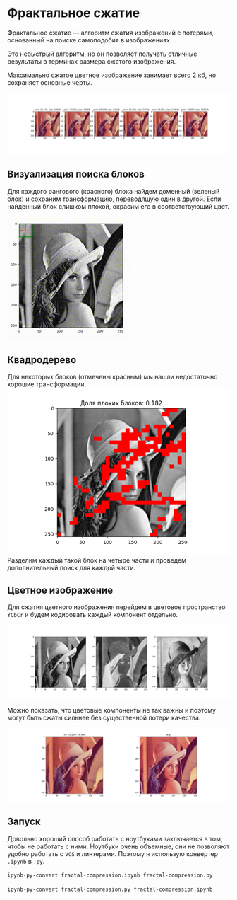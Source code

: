 # Фрактальное сжатие

Фрактальное сжатие — алгоритм сжатия изображений с потерями, основанный на поиске самоподобия в изображениях.

Это небыстрый алгоритм, но он позволяет получать отличные результаты в терминах размера сжатого изображения.

Максимально сжатое цветное изображение занимает всего 2 кб, но сохраняет основные черты.

![Сжатые изображения](images/qualities.jpg)

## Визуализация поиска блоков

Для каждого рангового (красного) блока найдем доменный (зеленый блок) и сохраним трансформацию, переводящую один в другой. Если найденный блок слишком плохой, окрасим его в соответствующий цвет.

[![Поиск блоков](images/simple_transforms.gif)](images/simple_transforms.mp4)

## Квадродерево

Для некоторых блоков (отмечены красным) мы нашли недостаточно хорошие трансформации.
![Плохие блоки](images/bad_blocks.png)
Разделим каждый такой блок на четыре части и проведем дополнительный поиск для каждой части.

## Цветное изображение

Для сжатия цветного изображения перейдем в цветовое пространство `YCbCr` и будем кодировать каждый компонент отдельно.

![YUV](images/yuv_components.jpg)

Можно показать, что цветовые компоненты не так важны и поэтому могут быть сжаты сильнее без существенной потери качества.

![YUV](images/colored_decompress.jpg)


## Запуск

Довольно хороший способ работать с ноутбуками заключается в том, чтобы не работать с ними. Ноутбуки очень объемные, они не позволяют удобно работать с `VCS` и линтерами. Поэтому я использую конвертер `.ipynb` в `.py`.

```
ipynb-py-convert fractal-compression.ipynb fractal-compression.py

ipynb-py-convert fractal-compression.py fractal-compression.ipynb
```
